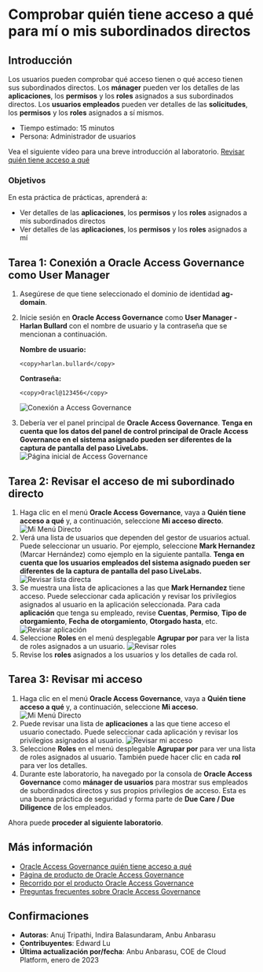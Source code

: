 # Comprobar quién tiene acceso a qué para mí o mis subordinados directos

## Introducción

Los usuarios pueden comprobar qué acceso tienen o qué acceso tienen sus subordinados directos. Los **mánager** pueden ver los detalles de las **aplicaciones**, los **permisos** y los **roles** asignados a sus subordinados directos. Los **usuarios empleados** pueden ver detalles de las **solicitudes**, los **permisos** y los **roles** asignados a sí mismos.

*   Tiempo estimado: 15 minutos
*   Persona: Administrador de usuarios

Vea el siguiente vídeo para una breve introducción al laboratorio. [Revisar quién tiene acceso a qué](videohub:1_tfcwfcju)

### Objetivos

En esta práctica de prácticas, aprenderá a:

*   Ver detalles de las **aplicaciones**, los **permisos** y los **roles** asignados a mis subordinados directos
*   Ver detalles de las **aplicaciones**, los **permisos** y los **roles** asignados a mí

## Tarea 1: Conexión a Oracle Access Governance como User Manager

1.  Asegúrese de que tiene seleccionado el dominio de identidad **ag-domain**.
    
2.  Inicie sesión en **Oracle Access Governance** como **User Manager - Harlan Bullard** con el nombre de usuario y la contraseña que se mencionan a continuación.
    
    **Nombre de usuario:**
    
        <copy>harlan.bullard</copy>
        
    
    **Contraseña:**
    
        <copy>Oracl@123456</copy>
        
    
    ![Conexión a Access Governance](images/manager-ag-logon.png)
    
3.  Debería ver el panel principal de **Oracle Access Governance**. **Tenga en cuenta que los datos del panel de control principal de Oracle Access Governance en el sistema asignado pueden ser diferentes de la captura de pantalla del paso LiveLabs.** ![Página inicial de Access Governance](images/manager-ag-homepage.png)
    

## Tarea 2: Revisar el acceso de mi subordinado directo

1.  Haga clic en el menú **Oracle Access Governance**, vaya a **Quién tiene acceso a qué** y, a continuación, seleccione **Mi acceso directo**. ![Mi Menú Directo](images/manager-open-menu-direct.png)
2.  Verá una lista de usuarios que dependen del gestor de usuarios actual. Puede seleccionar un usuario. Por ejemplo, seleccione **Mark Hernandez** (Marcar Hernández) como ejemplo en la siguiente pantalla. **Tenga en cuenta que los usuarios empleados del sistema asignado pueden ser diferentes de la captura de pantalla del paso LiveLabs.** ![Revisar lista directa](images/manager-review-direct-list.png)
3.  Se muestra una lista de aplicaciones a las que **Mark Hernandez** tiene acceso. Puede seleccionar cada aplicación y revisar los privilegios asignados al usuario en la aplicación seleccionada. Para cada **aplicación** que tenga su empleado, revise **Cuentas**, **Permiso**, **Tipo de otorgamiento**, **Fecha de otorgamiento**, **Otorgado hasta**, etc. ![Revisar aplicación](images/manager-review-individual-app.png)
4.  Seleccione **Roles** en el menú desplegable **Agrupar por** para ver la lista de roles asignados a un usuario. ![Revisar roles](images/manager-review-individual-role.png)
5.  Revise los **roles** asignados a los usuarios y los detalles de cada rol.

## Tarea 3: Revisar mi acceso

1.  Haga clic en el menú **Oracle Access Governance**, vaya a **Quién tiene acceso a qué** y, a continuación, seleccione **Mi acceso**. ![Mi Menú Directo](images/manager-open-direct.png)
2.  Puede revisar una lista de **aplicaciones** a las que tiene acceso el usuario conectado. Puede seleccionar cada aplicación y revisar los privilegios asignados al usuario. ![Revisar mi acceso](images/manager-review-my-access.png)
3.  Seleccione **Roles** en el menú desplegable **Agrupar por** para ver una lista de roles asignados al usuario. También puede hacer clic en cada **rol** para ver los detalles.
4.  Durante este laboratorio, ha navegado por la consola de **Oracle Access Governance** como **mánager de usuarios** para mostrar sus empleados de subordinados directos y sus propios privilegios de acceso. Esta es una buena práctica de seguridad y forma parte de **Due Care / Due Diligence** de los empleados.

Ahora puede **proceder al siguiente laboratorio**.

## Más información

*   [Oracle Access Governance quién tiene acceso a qué](https://docs.oracle.com/en/cloud/paas/access-governance/yhaty/index.html)
*   [Página de producto de Oracle Access Governance](https://www.oracle.com/security/cloud-security/access-governance/)
*   [Recorrido por el producto Oracle Access Governance](https://www.oracle.com/webfolder/s/quicktours/paas/pt-sec-access-governance/index.html)
*   [Preguntas frecuentes sobre Oracle Access Governance](https://www.oracle.com/security/cloud-security/access-governance/faq/)

## Confirmaciones

*   **Autoras**: Anuj Tripathi, Indira Balasundaram, Anbu Anbarasu
*   **Contribuyentes**: Edward Lu
*   **Última actualización por/fecha**: Anbu Anbarasu, COE de Cloud Platform, enero de 2023